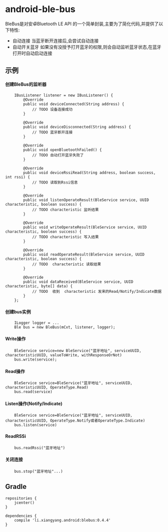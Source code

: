 # android-ble-bus

BleBus是对安卓Bluetooth LE API 的一个简单封装,主要为了简化代码,并提供了以下特性:
- 自动连接 当蓝牙断开连接后,会尝试自动连接
- 自动开关蓝牙 如果没有没授予打开蓝牙的权限,则会自动监听蓝牙状态,在蓝牙打开时自动启动连接



## 示例

#### 创建BleBus的监听器
```
    IBusListener listener = new IBusListener() {
        @Override
        public void deviceConnected(String address) {
            // TODO 设备连接成功
        }
    
        @Override
        public void deviceDisconnected(String address) {
            // TODO 蓝牙断开连接
        }
    
        @Override
        public void openBluetoothFailed() {
            // TODO 自动打开蓝牙失败了
        }
    
        @Override
        public void deviceRssiRead(String address, boolean success, int rssi) {
            // TODO 读取到Rssi信息
        }
    
        @Override
        public void listenOperateResult(BleService service, UUID characteristic, boolean success) {
            // TODO characteristic 监听结果
        }
    
        @Override
        public void writeOperateResult(BleService service, UUID characteristic, boolean success) {
            // TODO characteristic 写入结果
        }
    
        @Override
        public void readOperateResult(BleService service, UUID characteristic, boolean success) {
            // TODO  characteristic 读取结果
        }
    
        @Override
        public void dataReceived(BleService service, UUID characteristic, byte[] data) {
            // TODO  收到  characteristic 发来的Read/Notify/Indicate数据     
        }
    };
```

#### 创建bus实例
```
    ILogger logger = ...
    Ble bus = new BleBus(mCxt, listener, logger);

```

#### Write操作
```
    BleService service=new BleService("蓝牙地址", serviceUUID, characteristicUUID, valueToWrite, withResponseOrNot)
    bus.write(service);
```

#### Read操作
```
    BleService service=BleService("蓝牙地址", serviceUUID, characteristicUUID, OperateType.Read)
    bus.read(service)
```

#### Listen操作(Notify/Indicate)
```
    BleService service=BleService("蓝牙地址", serviceUUID, characteristicUUID, OperateType.Notify或者OperateType.Indicate)
    bus.listen(service)
```

#### ReadRSSi
```
    bus.readRssi("蓝牙地址")
```

#### 关闭连接
```
    bus.stop("蓝牙地址"...)
```




## Gradle
```
repositories {
	jcenter()
}
```
```
dependencies {
	compile 'li.xiangyang.android:blebus:0.4.4'
}
```
